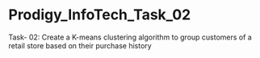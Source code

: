 # Prodigy_InfoTech_Task_02


Task- 02: Create a K-means clustering algorithm to group customers of a retail store based on their purchase history
